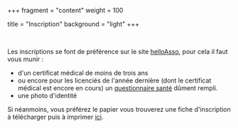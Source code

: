 +++
fragment = "content"
weight = 100

title = "Inscription"
background = "light"
+++

 

Les inscriptions se font de préférence sur le site [helloAsso](http://helloasso.com/associations/leogliss), pour cela 
il faut vous munir : 
   - d'un certificat médical de moins de trois ans
   - ou encore pour les licenciés de l'année dernière (dont le certificat médical est encore en cours) un [questionnaire santé](/resources/questionnaire%20santé.pdf) dûment rempli.
   - une photo d'identité   

Si néanmoins, vous préférez le papier vous trouverez une fiche d'inscription à télécharger puis à imprimer [ici](/resources/inscription.pdf).
